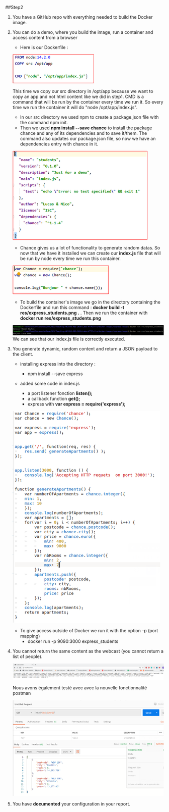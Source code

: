  ##Step2
 
 1. You have a GitHub repo with everything needed to build the Docker image.
 2. You can do a demo, where you build the image, run a container and access content from a browser
    * Here is our Dockerfile :
    
    ![](./img/2Dockerfile1.png)
    
    This time we copy our src directory in /opt/app because we want to copy an app
     and not html content like we did in step1.
     CMD is a command that will be run by the container every time we run it. So every time we run the container it will
     do "node /opt/app/index.js".
     * In our src directory we used npm to create a package.json file with the command npm init. 
     * Then we used **npm install --save chance** to install the package chance and any of its dependencies and to save it/them.
      The command also updates our package.json file, so now we have an dependencies entry with chance in it.
      
     ![](./img/2packageJson.PNG)
     
     * Chance gives us a lot of functionality to generate random datas. So now that we have it installed we can create
     our **index.js** file that will be run by node every time we run this container.
     
     ![](./img/2indexJs.PNG)
     
     * To build the container's image we go in the directory containing the Dockerfile and run this command : 
     **docker build -t res/express_students.png .** . Then we run the container with **docker run res/express_students.png**
     
     ![](./img/2dockerRun.png) We can see that our index.js file is correctly executed.
     
3. You generate dynamic, random content and return a JSON payload to the client.
    * installing express into the directory :
        * npm install --save express
       
   * added some code in index.js 
        * a port listener fonction **listen();**
        * a callback function **get();**
        * express with **var express = require('express');**
        
    ![](./img/2IndexJs2.png)
        
    * To give access outside of Docker we run it with the option -p (port mapping)
        * docker run -p 9090:3000 express_students
    
4. You cannot return the same content as the webcast (you cannot return a list of people).

    ![](./img/HelloRES.png)

    Nous avons également testé avec avec la nouvelle fonctionnalité postman
    
    ![](./img/postman.png)

5. You have **documented** your configuration in your report.
